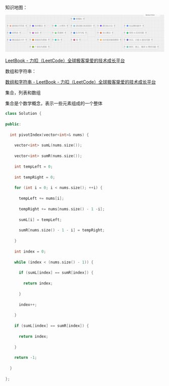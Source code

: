 知识地图：

![image-20230708233839313](数据结构与算法.assets/image-20230708233839313-16888307278241.png)

[LeetBook - 力扣（LeetCode）全球极客挚爱的技术成长平台](https://leetcode.cn/leetbook/)



数组和字符串：

[数组和字符串 - LeetBook - 力扣（LeetCode）全球极客挚爱的技术成长平台](https://leetcode.cn/leetbook/read/array-and-string/chg0d/)



集合，列表和数组

集合是个数学概念，表示一些元素组成的一个整体

```c++
class Solution {

public:

  int pivotIndex(vector<int>& nums) {

​    vector<int> sumL(nums.size());

​    vector<int> sumR(nums.size());

​    int tempLeft = 0;

​    int tempRight = 0;

​    for (int i = 0; i < nums.size(); ++i) {

​      tempLeft += nums[i];

​      tempRight += nums[nums.size() - 1 -i];

​      sumL[i] = tempLeft;

​      sumR[nums.size() - 1 - i] = tempRight;

​    }

​    int index = 0;

​    while (index < (nums.size() - 1)) {

​      if (sumL[index] == sumR[index]) {

​        return index;

​      }

​      index++; 

​    }

​    if (sumL[index] == sumR[index]) {

​      return index;

​    }

​    return -1;

  }

};
```

